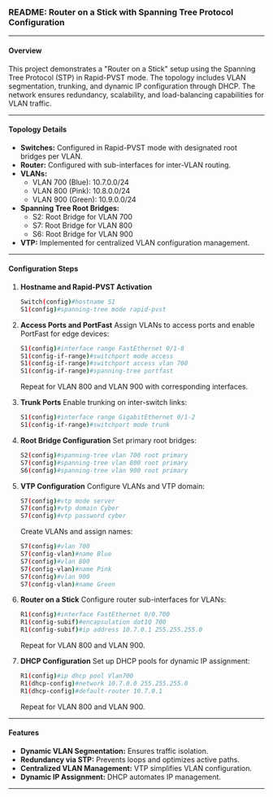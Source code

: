 ### README: Router on a Stick with Spanning Tree Protocol Configuration

---

#### **Overview**
This project demonstrates a "Router on a Stick" setup using the Spanning Tree Protocol (STP) in Rapid-PVST mode. The topology includes VLAN segmentation, trunking, and dynamic IP configuration through DHCP. The network ensures redundancy, scalability, and load-balancing capabilities for VLAN traffic. 

---

#### **Topology Details**
- **Switches:** Configured in Rapid-PVST mode with designated root bridges per VLAN.
- **Router:** Configured with sub-interfaces for inter-VLAN routing.
- **VLANs:**
  - VLAN 700 (Blue): 10.7.0.0/24
  - VLAN 800 (Pink): 10.8.0.0/24
  - VLAN 900 (Green): 10.9.0.0/24
- **Spanning Tree Root Bridges:**
  - S2: Root Bridge for VLAN 700
  - S7: Root Bridge for VLAN 800
  - S6: Root Bridge for VLAN 900
- **VTP:** Implemented for centralized VLAN configuration management.

---

#### **Configuration Steps**

1. **Hostname and Rapid-PVST Activation**
   ```bash
   Switch(config)#hostname S1
   S1(config)#spanning-tree mode rapid-pvst
   ```

2. **Access Ports and PortFast**
   Assign VLANs to access ports and enable PortFast for edge devices:
   ```bash
   S1(config)#interface range FastEthernet 0/1-8
   S1(config-if-range)#switchport mode access
   S1(config-if-range)#switchport access vlan 700
   S1(config-if-range)#spanning-tree portfast
   ```

   Repeat for VLAN 800 and VLAN 900 with corresponding interfaces.

3. **Trunk Ports**
   Enable trunking on inter-switch links:
   ```bash
   S1(config)#interface range GigabitEthernet 0/1-2
   S1(config-if-range)#switchport mode trunk
   ```

4. **Root Bridge Configuration**
   Set primary root bridges:
   ```bash
   S2(config)#spanning-tree vlan 700 root primary
   S7(config)#spanning-tree vlan 800 root primary
   S6(config)#spanning-tree vlan 900 root primary
   ```

5. **VTP Configuration**
   Configure VLANs and VTP domain:
   ```bash
   S7(config)#vtp mode server
   S7(config)#vtp domain Cyber
   S7(config)#vtp password cyber
   ```

   Create VLANs and assign names:
   ```bash
   S7(config)#vlan 700
   S7(config-vlan)#name Blue
   S7(config)#vlan 800
   S7(config-vlan)#name Pink
   S7(config)#vlan 900
   S7(config-vlan)#name Green
   ```

6. **Router on a Stick**
   Configure router sub-interfaces for VLANs:
   ```bash
   R1(config)#interface FastEthernet 0/0.700
   R1(config-subif)#encapsulation dot1Q 700
   R1(config-subif)#ip address 10.7.0.1 255.255.255.0
   ```

   Repeat for VLAN 800 and VLAN 900.

7. **DHCP Configuration**
   Set up DHCP pools for dynamic IP assignment:
   ```bash
   R1(config)#ip dhcp pool Vlan700
   R1(dhcp-config)#network 10.7.0.0 255.255.255.0
   R1(dhcp-config)#default-router 10.7.0.1
   ```

   Repeat for VLAN 800 and VLAN 900.

---

#### **Features**
- **Dynamic VLAN Segmentation:** Ensures traffic isolation.
- **Redundancy via STP:** Prevents loops and optimizes active paths.
- **Centralized VLAN Management:** VTP simplifies VLAN configuration.
- **Dynamic IP Assignment:** DHCP automates IP management.

---

